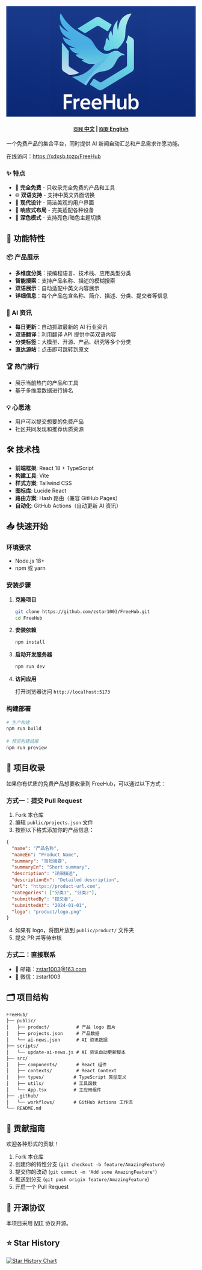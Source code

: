 <div align="center">
  <img src="assets\logo_with_text.png"  width="800" alt="LOGO">
</div>

<div align="center">
  <h4>
    <a href="README.md">🇨🇳 中文</a>
    <span> | </span>
    <a href="README_EN.md">🇬🇧 English</a>
  </h4>
</div>

一个免费产品的集合平台，同时提供 AI 新闻自动汇总和产品需求许愿功能。

在线访问：https://xdxsb.tozp/FreeHub

### ✨ 特点

- 🎯 **完全免费** - 只收录完全免费的产品和工具
- 🌐 **双语支持** - 支持中英文界面切换
- 🎨 **现代设计** - 简洁美观的用户界面
- 📱 **响应式布局** - 完美适配各种设备
- 🌙 **深色模式** - 支持亮色/暗色主题切换

## 🎯 功能特性

### 📦 产品展示

- **多维度分类**：按编程语言、技术栈、应用类型分类
- **智能搜索**：支持产品名称、描述的模糊搜索
- **双语展示**：自动适配中英文内容展示
- **详细信息**：每个产品包含名称、简介、描述、分类、提交者等信息

### 📰 AI 资讯

- **每日更新**：自动抓取最新的 AI 行业资讯
- **双语翻译**：利用翻译 API 提供中英双语内容
- **分类标签**：大模型、开源、产品、研究等多个分类
- **直达源站**：点击即可跳转到原文

### 🏆 热门排行

- 展示当前热门的产品和工具
- 基于多维度数据进行排名

### 💡 心愿池

- 用户可以提交想要的免费产品
- 社区共同发现和推荐优质资源

## 🛠️ 技术栈

- **前端框架**: React 18 + TypeScript
- **构建工具**: Vite
- **样式方案**: Tailwind CSS
- **图标库**: Lucide React
- **路由方案**: Hash 路由（兼容 GitHub Pages）
- **自动化**: GitHub Actions（自动更新 AI 资讯）

## 📥 快速开始

### 环境要求

- Node.js 18+
- npm 或 yarn

### 安装步骤

1. **克隆项目**

   ```bash
   git clone https://github.com/zstar1003/FreeHub.git
   cd FreeHub
   ```
2. **安装依赖**

   ```bash
   npm install
   ```
3. **启动开发服务器**

   ```bash
   npm run dev
   ```
4. **访问应用**

   打开浏览器访问 `http://localhost:5173`

### 构建部署

```bash
# 生产构建
npm run build

# 预览构建结果
npm run preview
```

## 📝 项目收录

如果你有优质的免费产品想要收录到 FreeHub，可以通过以下方式：

### 方式一：提交 Pull Request

1. Fork 本仓库
2. 编辑 `public/projects.json` 文件
3. 按照以下格式添加你的产品信息：

```json
{
  "name": "产品名称",
  "nameEn": "Product Name",
  "summary": "简短摘要",
  "summaryEn": "Short summary",
  "description": "详细描述",
  "descriptionEn": "Detailed description",
  "url": "https://product-url.com",
  "categories": ["分类1", "分类2"],
  "submittedBy": "提交者",
  "submittedAt": "2024-01-01",
  "logo": "product/logo.png"
}
```

4. 如果有 logo，将图片放到 `public/product/` 文件夹
5. 提交 PR 并等待审核

### 方式二：直接联系

- 📧 邮箱：zstar1003@163.com
- 💬 微信：zstar1003

## 🗂️ 项目结构

```
FreeHub/
├── public/
│   ├── product/          # 产品 logo 图片
│   ├── projects.json     # 产品数据
│   └── ai-news.json      # AI 资讯数据
├── scripts/
│   └── update-ai-news.js # AI 资讯自动更新脚本
├── src/
│   ├── components/       # React 组件
│   ├── contexts/         # React Context
│   ├── types/           # TypeScript 类型定义
│   ├── utils/           # 工具函数
│   └── App.tsx          # 主应用组件
├── .github/
│   └── workflows/       # GitHub Actions 工作流
└── README.md
```

## 🤝 贡献指南

欢迎各种形式的贡献！

1. Fork 本仓库
2. 创建你的特性分支 (`git checkout -b feature/AmazingFeature`)
3. 提交你的改动 (`git commit -m 'Add some AmazingFeature'`)
4. 推送到分支 (`git push origin feature/AmazingFeature`)
5. 开启一个 Pull Request

## 📜 开源协议

本项目采用 [MIT](LICENSE) 协议开源。

## ⭐ Star History

[![Star History Chart](https://api.star-history.com/svg?repos=zstar1003/FreeHub&type=Date)](https://star-history.com/#zstar1003/FreeHub&Date)